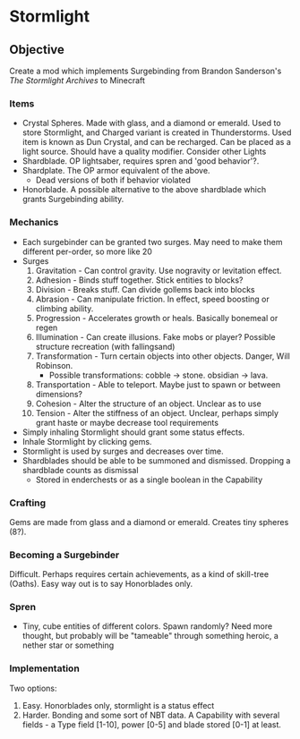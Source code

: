 Stormlight
=========

## Objective

Create a mod which implements Surgebinding from Brandon Sanderson's *The Stormlight Archives* to Minecraft

### Items
 * Crystal Spheres. Made with glass, and a diamond or emerald. Used to store Stormlight, and Charged variant is created in Thunderstorms. Used item is known as Dun Crystal, and can be recharged. Can be placed as a light source. Should have a quality modifier. Consider other Lights 
 * Shardblade. OP lightsaber, requires spren and 'good behavior'?.
 * Shardplate. The OP armor equivalent of the above.
   * Dead versions of both if behavior violated
 * Honorblade. A possible alternative to the above shardblade which grants Surgebinding ability. 
 ### Mechanics
* Each surgebinder can be granted two surges. May need to make them different per-order, so more like 20
* Surges
  1. Gravitation - Can control gravity. Use nogravity or levitation effect.
  2. Adhesion - Binds stuff together. Stick entities to blocks?
  3. Division - Breaks stuff. Can divide gollems back into blocks
  4. Abrasion - Can manipulate friction. In effect, speed boosting or climbing ability.
  5. Progression - Accelerates growth or heals. Basically bonemeal or regen
  6. Illumination - Can create illusions. Fake mobs or player? Possible structure recreation (with fallingsand)
  7. Transformation - Turn certain objects into other objects. Danger, Will Robinson.
      * Possible transformations: cobble -> stone. obsidian -> lava. 
  8. Transportation - Able to teleport. Maybe just to spawn or between dimensions?
  9. Cohesion - Alter the structure of an object. Unclear as to use
  10. Tension - Alter the stiffness of an object. Unclear, perhaps simply grant haste or maybe decrease tool requirements
* Simply inhaling Stormlight should grant some status effects.
* Inhale Stormlight by clicking gems. 
* Stormlight is used by surges and decreases over time.
* Shardblades should be able to be summoned and dismissed. Dropping a shardblade counts as dismissal
  * Stored in enderchests or as a single boolean in the Capability
### Crafting
Gems are made from glass and a diamond or emerald. Creates tiny spheres (8?).
### Becoming a Surgebinder
Difficult. Perhaps requires certain achievements, as a kind of skill-tree (Oaths). Easy way out is to say Honorblades only.
### Spren
 * Tiny, cube entities of different colors. Spawn randomly? Need more thought, but probably will be "tameable" through something heroic, a nether star or something
### Implementation
Two options:
1. Easy. Honorblades only, stormlight is a status effect
2. Harder. Bonding and some sort of NBT data. A Capability with several fields - a Type field [1-10], power [0-5] and blade stored [0-1] at least.